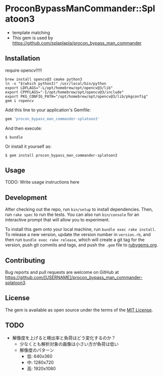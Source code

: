 # ProconBypassManCommander::Splatoon3

* template matching
* This gem is used by https://github.com/splaplapla/procon_bypass_man_commander

## Installation
require opencv!!!!!

```
brew install opencv@3 cmake python3
ln -s "$(which python3)" /usr/local/bin/python
export LDFLAGS="-L/opt/homebrew/opt/opencv@3/lib"
export CPPFLAGS="-I/opt/homebrew/opt/opencv@3/include"
export PKG_CONFIG_PATH="/opt/homebrew/opt/opencv@3/lib/pkgconfig"
gem i ropencv
```

Add this line to your application's Gemfile:

```ruby
gem 'procon_bypass_man_commander-splatoon3'
```

And then execute:

    $ bundle

Or install it yourself as:

    $ gem install procon_bypass_man_commander-splatoon3

## Usage

TODO: Write usage instructions here

## Development

After checking out the repo, run `bin/setup` to install dependencies. Then, run `rake spec` to run the tests. You can also run `bin/console` for an interactive prompt that will allow you to experiment.

To install this gem onto your local machine, run `bundle exec rake install`. To release a new version, update the version number in `version.rb`, and then run `bundle exec rake release`, which will create a git tag for the version, push git commits and tags, and push the `.gem` file to [rubygems.org](https://rubygems.org).

## Contributing

Bug reports and pull requests are welcome on GitHub at https://github.com/[USERNAME]/procon_bypass_man_commander-splatoon3.

## License

The gem is available as open source under the terms of the [MIT License](https://opensource.org/licenses/MIT).

## TODO
* 解像度を上げると検出率と負荷はどう変化するのか？
  * 少なくとも解析対象の画像は小さい方が負荷は低い
  * 解像度のパターン
      * 低: 640x360
      * 中: 1280x720
      * 高: 1920x1080
